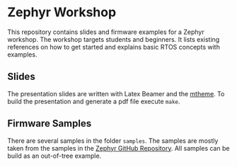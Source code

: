 # Zephyr Workshop

This repository contains slides and firmware examples for a Zephyr workshop.
The workshop targets students and beginners. It lists existing references on
how to get started and explains basic RTOS concepts with examples.

## Slides

The presentation slides are written with Latex Beamer and the
[mtheme](https://github.com/matze/mtheme/tree/master). To build the
presentation and generate a pdf file execute `make`.

## Firmware Samples

There are several samples in the folder `samples`. The samples are mostly taken
from the samples in the [Zephyr GitHub
Repository](https://github.com/zephyrproject-rtos/zephyr). All samples can be
build as an out-of-tree example.
